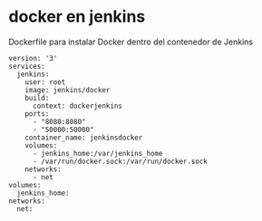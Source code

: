 # docker en jenkins

Dockerfile para instalar Docker dentro del contenedor de Jenkins

```
version: '3'
services:
  jenkins:
    user: root
    image: jenkins/docker
    build:
      context: dockerjenkins
    ports:
      - "8080:8080"
      - "50000:50000"
    container_name: jenkinsdocker
    volumes:
      - jenkins_home:/var/jenkins_home
      - /var/run/docker.sock:/var/run/docker.sock
    networks:
      - net
volumes:
  jenkins_home:
networks:
  net:
```
